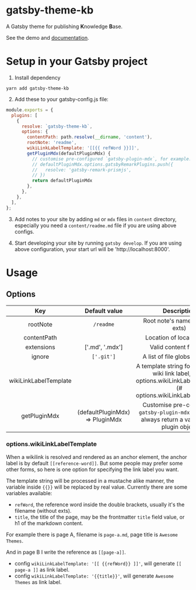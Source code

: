 gatsby-theme-kb
===

A Gatsby theme for publishing **K**nowledge **B**ase.

See the demo and [documentation](https://gatsby-project-kb.vercel.app/).

# Setup in your Gatsby project

1. Install dependency

```
yarn add gatsby-theme-kb
```

2. Add these to your gatsby-config.js file:

```js
module.exports = {
  plugins: [
    {
      resolve: `gatsby-theme-kb`,
      options: {
        contentPath: path.resolve(__dirname, 'content'),
        rootNote: 'readme',
        wikiLinkLabelTemplate: '[[{{ refWord }}]]',
        getPluginMdx(defaultPluginMdx) {
          // customise pre-configured `gatsby-plugin-mdx`, for example:
          // defaultPluginMdx.options.gatsbyRemarkPlugins.push({
          //   resolve: 'gatsby-remark-prismjs',
          // })
          return defaultPluginMdx
        },
      },
    },
  ],
};
```

3. Add notes to your site by adding `md` or `mdx` files in `content` directory, especially you need a `content/readme.md` file if you are using above configs.

4. Start developing your site by running `gatsby develop`. If you are using above configuration, your start url will be 'http://localhost:8000'.

# Usage

## Options

|           Key          | Default value |                                  Description                                 |
|:----------------------:|:-------------:|:----------------------------------------------------------------------------:|
| rootNote               |  `/readme`    | Root note's name (without exts)
| contentPath            |               | Location of local content                                                    |
| extensions | ['.md', '.mdx']         | Valid content file exts |
| ignore     | `['.git']`         | A list of file globs to ignore |
| wikiLinkLabelTemplate     |          | A template string for specifying wiki link label, see [ options.wikiLinkLabelTemplate](# options.wikiLinkLabelTemplate) |
| getPluginMdx | (defaultPluginMdx) => PluginMdx | Customise pre-configured `gatsby-plugin-mdx`, please do always return a valid gatsby plugin object |


### options.wikiLinkLabelTemplate

When a wikilink is resolved and rendered as an anchor element, the anchor label is by default `[[reference-word]]`. But some people may prefer some other forms, so here is one option for specifying the link label you want.

The template string will be processed in a mustache alike manner, the variable inside `{{}}` will be replaced by real value. Currently there are some variables available:

- `refWord`, the reference word inside the double brackets, usually it's the filename (without exts).
- `title`, the title of the page, may be the frontmatter `title` field value, or h1 of the markdown content. 

For example there is page A, filename is `page-a.md`, page title is `Awesome Themes`.

And in page B I write the reference as `[[page-a]]`.

- config `wikiLinkLabelTemplate: '[[ {{refWord}} ]]'`, will generate `[[ page-a ]]` as link label.
- config `wikiLinkLabelTemplate: '{{title}}'`, will generate `Awesome Themes` as link label.

<!-- ## How to override a Component -->
